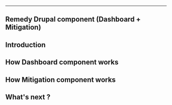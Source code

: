 ------------------------------------------------
Remedy Drupal component (Dashboard + Mitigation)
------------------------------------------------

## Introduction


## How Dashboard component works


## How Mitigation component works


## What's next ?
